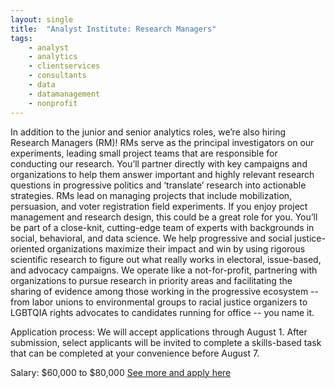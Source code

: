 ```yaml
---
layout: single
title:  "Analyst Institute: Research Managers"
tags: 
    - analyst
    - analytics
    - clientservices
    - consultants
    - data
    - datamanagement
    - nonprofit
---
```


In addition to the junior and senior analytics roles, we’re also hiring Research Managers (RM)! RMs serve as the principal investigators on our experiments, leading small project teams that are responsible for conducting our research. You’ll partner directly with key campaigns and organizations to help them answer important and highly relevant research questions in progressive politics and ‘translate’ research into actionable strategies. RMs lead on managing projects that include mobilization, persuasion, and voter registration field experiments. If you enjoy project management and research design, this could be a great role for you. You’ll be part of a close-knit, cutting-edge team of experts with backgrounds in social, behavioral, and data science. 
We help progressive and social justice-oriented organizations maximize their impact and win by using rigorous scientific research to figure out what really works in electoral, issue-based, and advocacy campaigns. We operate like a not-for-profit, partnering with organizations to pursue research in priority areas and facilitating the sharing of evidence among those working in the progressive ecosystem -- from labor unions to environmental groups to racial justice organizers to LGBTQIA rights advocates to candidates running for office -- you name it.

Application process: We will accept applications through August 1. After submission, select applicants will be invited to complete a skills-based task that can be completed at your convenience before August 7.

Salary: $60,000 to $80,000
[See more and apply here](https://analystinstitute.recruitee.com/o/research-manager-dc)
